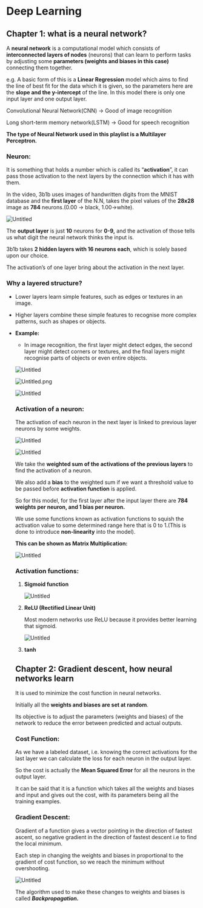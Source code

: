 # Deep Learning

## Chapter 1: what is a neural network?

A **neural network** is a computational model which consists of **interconnected layers of nodes** (neurons) that can learn to perform tasks by adjusting some **parameters (weights and biases in this case)** connecting them together.

e.g. A basic form of this is a **Linear Regression** model which aims to find the line of best fit for the data which it is given, so the parameters here are the **slope and the y-intercept** of the line. In this model there is only one input layer and one output layer.

Convolutional Neural Network(CNN) → Good of image recognition

Long short-term memory network(LSTM) → Good for speech recognition

**The type of Neural Network used in this playlist is a Multilayer Perceptron.**

### Neuron:

It is something that holds a number which is called its “**activation**”, it can pass those activation to the next layers by the connection which it has with them.

In the video, 3b1b uses images of handwritten digits from the MNIST database and the **first layer** of the N.N, takes the pixel values of the **28x28** image as **784** neurons.(0.00 → black, 1.00→white).

![Untitled](Deep%20Learning%20a528f30c4a7e4a59b61042c8642b13d1/Untitled.png)

The **output layer** is just **10** neurons for **0-9,** and the activation of those tells us what digit the neural network thinks the input is.

3b1b takes **2 hidden layers with 16 neurons each**, which is solely based upon our choice.

The activation’s of one layer bring about the activation in the next layer.

### Why a layered structure?

- Lower layers learn simple features, such as edges or textures in an image.
- Higher layers combine these simple features to recognise more complex patterns, such as shapes or objects.
- **Example:**
    - In image recognition, the first layer might detect edges, the second layer might detect corners or textures, and the final layers might recognise parts of objects or even entire objects.
    
    ![Untitled](Deep%20Learning%20a528f30c4a7e4a59b61042c8642b13d1/Untitled%201.png)
    
    ![Untitled.png](Deep%20Learning%20a528f30c4a7e4a59b61042c8642b13d1/Untitled%202.png)
    
    ![Untitled](Deep%20Learning%20a528f30c4a7e4a59b61042c8642b13d1/Untitled%203.png)
    
    ### Activation of a neuron:
    
    The activation of each neuron in the next layer is linked to previous layer neurons by some weights.
    
    ![Untitled](Deep%20Learning%20a528f30c4a7e4a59b61042c8642b13d1/Untitled%204.png)
    
    ![Untitled](Deep%20Learning%20a528f30c4a7e4a59b61042c8642b13d1/Untitled%205.png)
    
    We take the **weighted sum of the activations of the previous layers** to find the activation of a neuron.
    
    We also add a **bias** to the weighted sum if we want a threshold value to be passed before **activation function** is applied.
    
    So for this model, for the first layer after the input layer there are **784 weights per neuron, and 1 bias per neuron.**   
    
    We use some functions known as activation functions to squish the activation value to some determined range here that is 0 to 1.(This is done to introduce **non-linearity** into the model).
    
    **This can be shown as Matrix Multiplication:**
    
    ![Untitled](Deep%20Learning%20a528f30c4a7e4a59b61042c8642b13d1/Untitled%206.png)
    
    ### Activation functions:
    
    1. **Sigmoid function**
        
        ![Untitled](Deep%20Learning%20a528f30c4a7e4a59b61042c8642b13d1/Untitled%207.png)
        
    2. **ReLU (Rectified Linear Unit)**
        
        Most modern networks use ReLU because it provides better learning that sigmoid.
        
        ![Untitled](Deep%20Learning%20a528f30c4a7e4a59b61042c8642b13d1/Untitled%208.png)
        
    3. **tanh**
    
    ## Chapter 2: Gradient descent, how neural networks learn
    
    It is used to minimize the cost function in neural networks.
    
    Initially all the **weights and biases are set at random**.
    
    Its objective is to adjust the parameters (weights and biases) of the network to reduce the error between predicted and actual outputs.
    
    ### Cost Function:
    
    As we have a labeled dataset, i.e. knowing the correct activations for the last layer we can calculate the loss for each neuron in the output layer.
    
    So the cost is actually the **Mean Squared Error** for all the neurons in the output layer.
    
    It can be said that it is a function which takes all the weights and biases and input and gives out the cost, with its parameters being all the training examples.
    
    ### Gradient Descent:
    
    Gradient of a function gives a vector pointing in the direction of fastest ascent, so negative gradient in the direction of fastest descent i.e to find the local minimum.
    
    Each step in changing the weights and biases in proportional to the gradient of cost function, so we reach the minimum without overshooting.
    
    ![Untitled](Deep%20Learning%20a528f30c4a7e4a59b61042c8642b13d1/Untitled%209.png)
    
    The algorithm used to make these changes to weights and biases is called ***Backpropagation.***